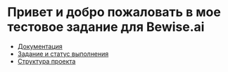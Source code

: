 ﻿# Привет и добро пожаловать в мое тестовое задание для Bewise.ai

- [Документация](./docs/)
- [Задание и статус выполнения](./docs/task.md)
- [Структура проекта](./docs/structure.md)

